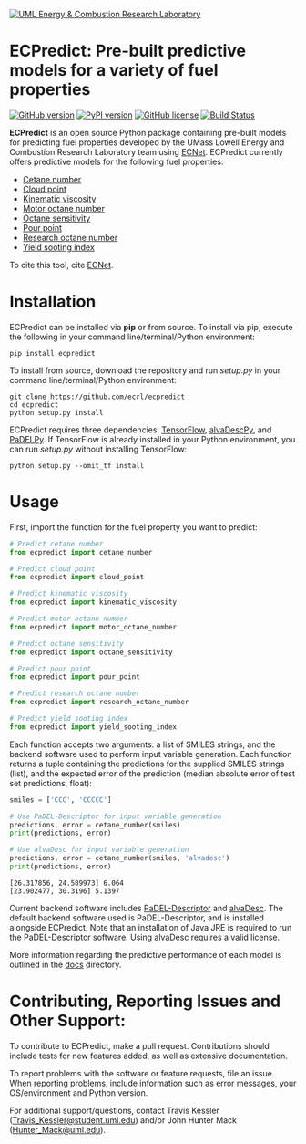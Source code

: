 [![UML Energy & Combustion Research Laboratory](http://faculty.uml.edu/Hunter_Mack/uploads/9/7/1/3/97138798/1481826668_2.png)](http://faculty.uml.edu/Hunter_Mack/)

# ECPredict: Pre-built predictive models for a variety of fuel properties

[![GitHub version](https://badge.fury.io/gh/ecrl%2FECPredict.svg)](https://badge.fury.io/gh/ecrl%2FECPredict)
[![PyPI version](https://badge.fury.io/py/ecpredict.svg)](https://badge.fury.io/py/ecpredict)
[![GitHub license](https://img.shields.io/badge/license-MIT-blue.svg)](https://raw.githubusercontent.com/ECRL/ECPredict/master/LICENSE.txt)
[![Build Status](https://dev.azure.com/uml-ecrl/package-management/_apis/build/status/ECRL.ECPredict?branchName=master)](https://dev.azure.com/uml-ecrl/package-management/_build/latest?definitionId=4&branchName=master)

**ECPredict** is an open source Python package containing pre-built models for predicting fuel properties developed by the UMass Lowell Energy and Combustion Research Laboratory team using [ECNet](https://github.com/ecrl/ecnet). ECPredict currently offers predictive models for the following fuel properties:
- [Cetane number](https://en.wikipedia.org/wiki/Cetane_number)
- [Cloud point](https://en.wikipedia.org/wiki/Cloud_point)
- [Kinematic viscosity](https://en.wikipedia.org/wiki/Viscosity#Dynamic_and_kinematic_viscosity)
- [Motor octane number](https://en.wikipedia.org/wiki/Octane_rating#Motor_Octane_Number_(MON))
- [Octane sensitivity](https://en.wikipedia.org/wiki/Octane_rating#Difference_between_RON,_MON,_and_AKI)
- [Pour point](https://en.wikipedia.org/wiki/Pour_point)
- [Research octane number](https://en.wikipedia.org/wiki/Octane_rating#Research_Octane_Number_(RON))
- [Yield sooting index](https://www.sciencedirect.com/science/article/pii/S0010218017304728)

To cite this tool, cite [ECNet](https://joss.theoj.org/papers/10.21105/joss.00401).

# Installation

ECPredict can be installed via **pip** or from source. To install via pip, execute the following in your command line/terminal/Python environment:

```
pip install ecpredict
```

To install from source, download the repository and run _setup.py_ in your command line/terminal/Python environment:

```
git clone https://github.com/ecrl/ecpredict
cd ecpredict
python setup.py install
```

ECPredict requires three dependencies: [TensorFlow](https://github.com/tensorflow/tensorflow), [alvaDescPy](https://github.com/ECRL/alvaDescPy), and [PaDELPy](https://github.com/ECRL/PaDELPy). If TensorFlow is already installed in your Python environment, you can run _setup.py_ without installing TensorFlow:

```
python setup.py --omit_tf install
```

# Usage

First, import the function for the fuel property you want to predict:

```python
# Predict cetane number
from ecpredict import cetane_number

# Predict cloud point
from ecpredict import cloud_point

# Predict kinematic viscosity
from ecpredict import kinematic_viscosity

# Predict motor octane number
from ecpredict import motor_octane_number

# Predict octane sensitivity
from ecpredict import octane_sensitivity

# Predict pour point
from ecpredict import pour_point

# Predict research octane number
from ecpredict import research_octane_number

# Predict yield sooting index
from ecpredict import yield_sooting_index
```

Each function accepts two arguments: a list of SMILES strings, and the backend software used to perform input variable generation. Each function returns a tuple containing the predictions for the supplied SMILES strings (list), and the expected error of the prediction (median absolute error of test set predictions, float):

```python
smiles = ['CCC', 'CCCCC']

# Use PaDEL-Descriptor for input variable generation
predictions, error = cetane_number(smiles)
print(predictions, error)

# Use alvaDesc for input variable generation
predictions, error = cetane_number(smiles, 'alvadesc')
print(predictions, error)
```

```
[26.317856, 24.589973] 6.064
[23.902477, 30.3196] 5.1397
```

Current backend software includes [PaDEL-Descriptor](http://www.yapcwsoft.com/dd/padeldescriptor/) and [alvaDesc](https://www.alvascience.com/alvadesc/). The default backend software used is PaDEL-Descriptor, and is installed alongside ECPredict. Note that an installation of Java JRE is required to run the PaDEL-Descriptor software. Using alvaDesc requires a valid license.

More information regarding the predictive performance of each model is outlined in the [docs](docs/README.md) directory.

# Contributing, Reporting Issues and Other Support:

To contribute to ECPredict, make a pull request. Contributions should include tests for new features added, as well as extensive documentation.

To report problems with the software or feature requests, file an issue. When reporting problems, include information such as error messages, your OS/environment and Python version.

For additional support/questions, contact Travis Kessler (Travis_Kessler@student.uml.edu) and/or John Hunter Mack (Hunter_Mack@uml.edu).
